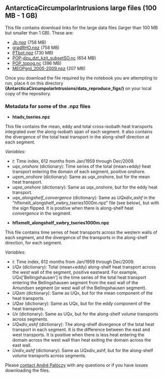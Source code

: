 ## AntarcticaCircumpolarIntrusions large files (100 MB - 1 GB)

This file contains download links for the large data files (larger than 100 MB but smaller than 1 GB). These are:

* [Jb.npz](https://www.dropbox.com/s/23iy2f625ozlhhn/Jb.npz?dl=0) (758 MB)
* [gradRHO.npz](https://www.dropbox.com/s/6qjxuh9fas7n6dg/gradRHO.npz?dl=0) (758 MB)
* [PTbot.npz](https://www.dropbox.com/s/s0qc65cp37zpwde/PTbot.npz?dl=0) (730 MB)
* [POP-dzu_dzt_kzit_subsetSO.nc](https://www.dropbox.com/s/f9se6hkjrxzjxlv/POP-dzu_dzt_kzit_subsetSO.nc?dl=0) (654 MB)
* [POP_topog.nc](https://www.dropbox.com/s/kl1k1vsj49uhxfr/POP_topog.nc?dl=0) (396 MB)
* [MEOPgrd_2005-2009.npz](https://www.dropbox.com/s/o8k8jdyxs0s0pik/MEOPgrd_2005-2009.npz?dl=0) (207 MB)

Once you download the file required by the notebook you are attempting to run, place it on
this directory **(AntarcticaCircumpolarIntrusions/data_reproduce_figs/)** on your local copy of the repository.

### Metadata for some of the .npz files

* __htadv_tseries.npz__

This file contains the mean, eddy and total cross-isobath heat transports integrated over the along-isobath span of each segment. It also contains the divergence of the total heat transport in the along-shelf direction at each segment.

*Variables:*

- *t*: Time index, 612 months from Jan/1959 through Dec/2009.
- *uqx_onshore* (dictionary): Time series of the total (mean+eddy) heat transport entering the domain of each segment, positive onshore.
- *uqxm_onshore* (dictionary): Same as uqx_onshore, but for the mean heat transport.
- *uqxe_onshore* (dictionary): Same as uqx_onshore, but for the eddy heat transport.
- *uqx_alongshelf_convergence* (dictionary): Same as _UQxdiv_ashf_ in the "hflxmelt_alongshelf_xwbry_tseries1000m.npz" file (see below), but with the sign flipped. It is positive when there is along-shelf heat *convergence* in the segment.

* __hflxmelt_alongshelf_xwbry_tseries1000m.npz__

This file contains time series of heat transports across the western walls of each segment, and the divergence of the transports in the along-shelf direction, for each segment.

*Variables:*

- *t*: Time index, 612 months from Jan/1959 through Dec/2009.
- *UQx* (dictionary): Total (mean+eddy) along-shelf heat transport across the _west_ wall of the segment, positive eastward. For example, UQx['Bellingshausen'] is the time series of the total heat transport entering the Bellingshausen segment from the east wall of the Amundsen segment (or west wall of the Bellingshausen segment).
- *UQxm* (dictionary): Same as UQx, but for the mean component of the heat transports.
- *UQxe* (dictionary): Same as UQx, but for the eddy component of the heat transports.
- *Ux* (dictionary): Same as UQx, but for the along-shelf _volume_ transports across segments.
- *UQxdiv_ashf* (dictionary): The along-shelf divergence of the total heat transport in each segment. It is the difference between the east and west transports. It is positive when there is less heat entering the domain across the west wall than heat exiting the domain across the east wall.
- *Uxdiv_ashf* (dictionary): Same as UQxdiv_ashf, but for the along-shelf _volume_ transports across segments.

Please [contact André Palóczy](mailto:apaloczy@ucsd.edu) with any questions or if you have issues downloading the files.
